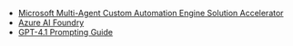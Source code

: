 - [Microsoft Multi-Agent Custom Automation Engine Solution Accelerator](https://github.com/microsoft/Multi-Agent-Custom-Automation-Engine-Solution-Accelerator)
- [Azure AI Foundry](https://learn.microsoft.com/en-us/azure/ai-services/foundry/)
- [GPT-4.1 Prompting Guide](https://cookbook.openai.com/examples/gpt4-1_prompting_guide)
